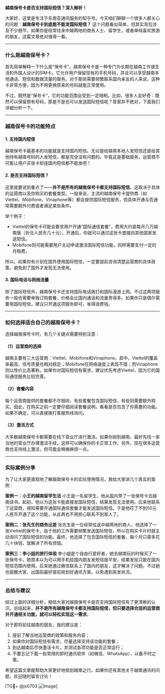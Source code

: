 **越南保号卡是否支持国际短信？深入解析！**

大家好，这里是专注于东南亚通讯服务的知乎号。今天咱们聊聊一个很多人都关心的问题：**越南保号卡到底能不能发国际短信？** 这个问题看似简单，但其实背后涉及不少细节。如果你是经常往来中越两地的商务人士、留学生，或者单纯喜欢旅游的朋友，这篇文章绝对值得一看。

---

### 什么是越南保号卡？

首先简单解释一下什么是“保号卡”。越南保号卡是一种专门为长期在越南工作或生活的外国人设计的SIM卡。它允许用户保留现有的手机号码，并且可以享受越南本地通话、短信和数据流量的服务。对于那些需要频繁联系国内亲友的人来说，这种卡非常方便，因为不用更换原来的号码就能正常使用。

不过，既然是“保号卡”，它的功能范围会受到一定限制。比如，很多人会好奇：既然可以保留原有号码，那是不是也可以发送国际短信呢？答案并不绝对，下面我们详细分析一下。

---

### 越南保号卡的功能特点

#### 1. **支持国内短信**
越南保号卡最基本的功能就是支持国内短信。无论是给越南本地人发短信还是给其他持有越南号码的人发短信，都是完全没有问题的。毕竟这是基础服务，运营商不可能让用户买张卡却连国内短信都不能发吧！

#### 2. **是否支持国际短信？**
这里就要说到重点了——**并不是所有的越南保号卡都支持国际短信**。这取决于具体的运营商以及你购买的套餐类型。一般来说，主流的越南保号卡提供商（如Viettel、Mobifone、Vinaphone等）都会提供国际短信服务，但具体开通与否通常需要额外付费或者满足某些条件。

举个例子：
- Viettel的保号卡可能会要求用户开通“国际通信套餐”，费用大约是每月几万越南盾（折合人民币几十元）。开通后，你就可以通过这张卡直接向其他国家发送短信。
- Mobifone则可能需要用户主动申请激活国际短信功能，同样需要支付一定的月租费。

所以，如果你有计划在国外使用国际短信，一定要提前咨询清楚运营商的具体政策，避免到了国外才发现无法使用。

#### 3. **国际电话与网络流量**
除了国际短信外，越南保号卡还支持国际电话拨打和国际漫游上网。不过这两项服务一般也需要单独订购套餐，价格会比国内通话和流量贵得多。如果你只是偶尔需要用国际短信，建议只开通这项服务即可，省得浪费钱。

---

### 如何选择适合自己的越南保号卡？

选择越南保号卡时，有几个关键点需要特别注意：

#### （1）运营商的选择
越南主要有三大运营商：Viettel、Mobifone和Vinaphone。其中，Viettel的覆盖率最高，信号质量也相对稳定；Mobifone在网络速度上表现不错；而Vinaphone则以性价比高著称。如果你对国际短信有需求，建议优先考虑Viettel，因为它的国际通信服务比较完善。

#### （2）套餐内容
每个运营商提供的套餐都不尽相同，有些套餐包含国际短信，有些则需要额外购买。因此，在购买之前一定要仔细阅读套餐说明，看看是否包含了你需要的功能。如果不确定，可以直接拨打客服热线询问。

#### （3）激活方式
大多数越南保号卡都需要在线下营业厅进行激活。如果你刚到越南，最好先找一家当地的营业厅办理激活手续，这样可以确保你的卡正常工作。另外，现在很多运营商也支持线上激活，但可能会稍微麻烦一点。

---

### 实际案例分享

为了让大家更直观地了解越南保号卡的实际使用情况，我给大家讲几个真实的案例：

**案例一：小王的越南留学生活**
小王是一名留学生，他从国内带了一张保号卡去越南读书。起初，他以为这张卡能直接发国际短信，结果发现无法使用。后来他联系了运营商，得知需要开通国际通信套餐才能发送国际短信。于是他花了不到50元人民币开通了这个功能，从此再也不用担心联系不到家人了。

**案例二：张先生的商务出差**
张先生是一位经常往返中越两地的商人，他选择了一张Viettel的保号卡。由于他的工作需要频繁发送国际短信，所以在购买卡片时就主动询问了国际短信的功能。最终，他选择了包含国际短信的套餐，每个月只需多花几十块钱，就解决了所有烦恼。

**案例三：李小姐的旅行体验**
李小姐是个自由行爱好者，她去越南玩的时候买了一张保号卡。她原本以为可以用手机给国内朋友发短信报平安，结果发现只能在国内短信范围内使用。后来她通过微信联系上了国内的朋友，这才解决了问题。不过她也提醒大家，出国前最好提前规划好通讯方案，以免遇到突发状况。

---

### 总结与建议

经过上面的详细分析，相信大家对越南保号卡是否支持国际短信有了更清晰的认识。总结起来，**并不是所有越南保号卡都支持国际短信，但只要选择合适的运营商并开通相关功能，就可以轻松实现这一需求**。

对于即将前往越南的朋友，我的建议是：
1. 提前了解当地运营商的政策和服务内容；
2. 如果你对国际短信有需求，尽量选择支持该功能的套餐；
3. 到达越南后尽快激活卡片，并测试各项功能是否正常运行；
4. 不要忘记下载一些常用的即时通讯软件（如微信、WhatsApp），以备不时之需。

希望这篇文章能帮助大家更好地规划越南之行。如果你还有其他关于越南通讯的问题，欢迎随时留言讨论！

[TG💪+ @jx0703 ![Image](https://github.com/user-attachments/assets/dbca1d08-cadb-493c-b0ec-ad6f7a83f270)]